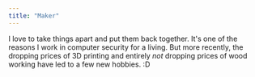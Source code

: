 ```yaml
---
title: "Maker"
---
```

I love to take things apart and put them back together. It's one of the reasons I work in computer security for a living. But more recently, the dropping prices of 3D printing and entirely *not* dropping prices of wood working have led to a few new hobbies. :D